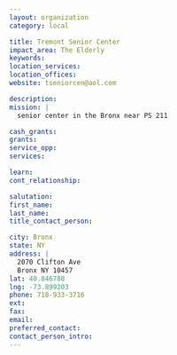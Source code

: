 ```yaml
---
layout: organization
category: local

title: Tremont Senior Center
impact_area: The Elderly
keywords: 
location_services: 
location_offices: 
website: tseniorcen@aol.com

description: 
mission: |
  senior center in the Bronx near PS 211

cash_grants: 
grants: 
service_opp: 
services: 

learn: 
cont_relationship: 

salutation: 
first_name: 
last_name: 
title_contact_person: 

city: Bronx
state: NY
address: |
  2070 Clifton Ave     
  Bronx NY 10457
lat: 40.846788
lng: -73.899203
phone: 718-933-3716
ext: 
fax: 
email: 
preferred_contact: 
contact_person_intro: 
---
```

